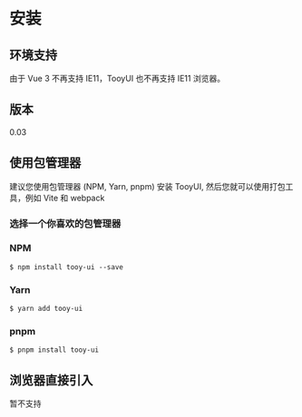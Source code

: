 # 安装

## 环境支持

由于 Vue 3 不再支持 IE11，TooyUI 也不再支持 IE11 浏览器。

## 版本

0.03

## 使用包管理器

建议您使用包管理器 (NPM, Yarn, pnpm) 安装 TooyUI, 然后您就可以使用打包工具，例如 Vite 和 webpack




### 选择一个你喜欢的包管理器

### NPM

```vue
$ npm install tooy-ui --save
```

### Yarn
```vue
$ yarn add tooy-ui
```

### pnpm
```vue
$ pnpm install tooy-ui
```
## 浏览器直接引入

暂不支持